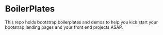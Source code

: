 # BoilerPlates
This repo  holds bootstrap boilerplates and demos to help you kick start your bootstrap landing pages and your front end projects ASAP.

